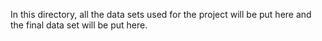 In this directory, all the data sets used for the project will be put here and the final data set will be put here.